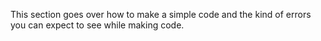 This section goes over how to make a simple code
and the kind of errors you can expect to see
while making code.
